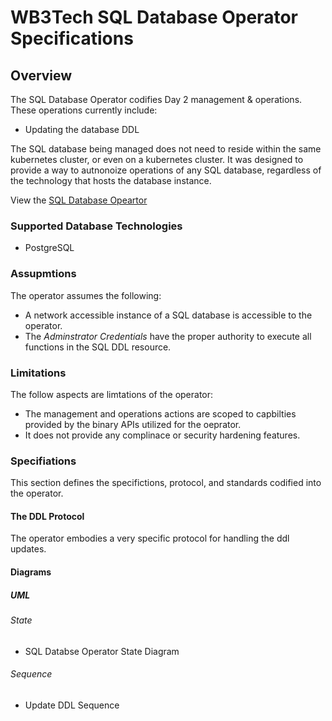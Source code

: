 # WB3Tech SQL Database Operator Specifications
## Overview

The SQL Database Operator codifies Day 2 management & operations.  These operations currently include:

 - Updating the database DDL

The SQL database being managed does not need to reside within the same kubernetes cluster, or even on a kubernetes cluster.  It was designed to provide a way to autnonoize operations of any SQL database, regardless of the technology that hosts the database instance.

View the [SQL Database Opeartor](https://github.com/WB3Tech-Operators/sql-database-operator)

### Supported Database Technologies
- PostgreSQL

### Assupmtions
The operator assumes the following:

 - A network accessible instance of a SQL database is accessible to the operator.
 - The *Adminstrator Credentials* have the proper authority to execute all functions in the SQL DDL resource.

### Limitations
The follow aspects are limtations of the operator:

 - The management and operations actions are scoped to capbilties provided by the binary APIs utilized for the oeprator.
 - It does not provide any complinace or security hardening features.

### Specifiations
This section defines the specifictions, protocol, and standards codified into the operator.

#### The DDL Protocol
The operator embodies a very specific protocol for handling the ddl updates.

#### Diagrams

##### UML

###### State
 - SQL Databse Operator State Diagram

###### Sequence
 - Update DDL Sequence